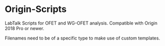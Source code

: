 # Origin-Scripts
LabTalk Scripts for OFET and WG-OFET analysis. Compatible with Origin 2018 Pro or newer.

Filenames need to be of a specific type to make use of custom templates.